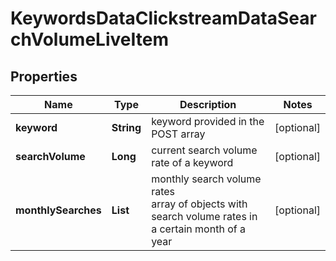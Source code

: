 # KeywordsDataClickstreamDataSearchVolumeLiveItem


## Properties

| Name | Type | Description | Notes |
|------------ | ------------- | ------------- | -------------|
**keyword** | **String** | keyword provided in the POST array |[optional]|
**searchVolume** | **Long** | current search volume rate of a keyword |[optional]|
**monthlySearches** | **List<MonthlySearchesInfo>** | monthly search volume rates<br>array of objects with search volume rates in a certain month of a year |[optional]|